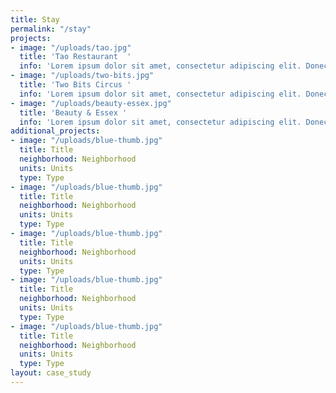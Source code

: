 ```yaml
---
title: Stay
permalink: "/stay"
projects:
- image: "/uploads/tao.jpg"
  title: 'Tao Restaurant  '
  info: 'Lorem ipsum dolor sit amet, consectetur adipiscing elit. Donec finibus sit amet justo quis venenatis. Donec mattis, arcu et placerat eleifend, orci erat vehicula nunc, at ultricies dolor enim nec leo. '
- image: "/uploads/two-bits.jpg"
  title: 'Two Bits Circus '
  info: 'Lorem ipsum dolor sit amet, consectetur adipiscing elit. Donec finibus sit amet justo quis venenatis. Donec mattis, arcu et placerat eleifend, orci erat vehicula nunc, at ultricies dolor enim nec leo. '
- image: "/uploads/beauty-essex.jpg"
  title: 'Beauty & Essex '
  info: 'Lorem ipsum dolor sit amet, consectetur adipiscing elit. Donec finibus sit amet justo quis venenatis. Donec mattis, arcu et placerat eleifend, orci erat vehicula nunc, at ultricies dolor enim nec leo. '
additional_projects:
- image: "/uploads/blue-thumb.jpg"
  title: Title
  neighborhood: Neighborhood
  units: Units
  type: Type
- image: "/uploads/blue-thumb.jpg"
  title: Title
  neighborhood: Neighborhood
  units: Units
  type: Type
- image: "/uploads/blue-thumb.jpg"
  title: Title
  neighborhood: Neighborhood
  units: Units
  type: Type
- image: "/uploads/blue-thumb.jpg"
  title: Title
  neighborhood: Neighborhood
  units: Units
  type: Type
- image: "/uploads/blue-thumb.jpg"
  title: Title
  neighborhood: Neighborhood
  units: Units
  type: Type
layout: case_study
---
```

